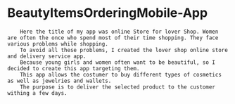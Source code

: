 # BeautyItemsOrderingMobile-App

        Here the title of my app was online Store for lover Shop. Women are often the once who spend most of their time shopping. They face various problems while shopping.
        To avoid all these problems, I created the lover shop online store and delivery service app.
        Because young girls and women often want to be beautiful, so I decided to create this app targeting them. 
        This app allows the costumer to buy different types of cosmetics as well as jewelries and wallets. 
        The purpose is to deliver the selected product to the customer withing a few days.
